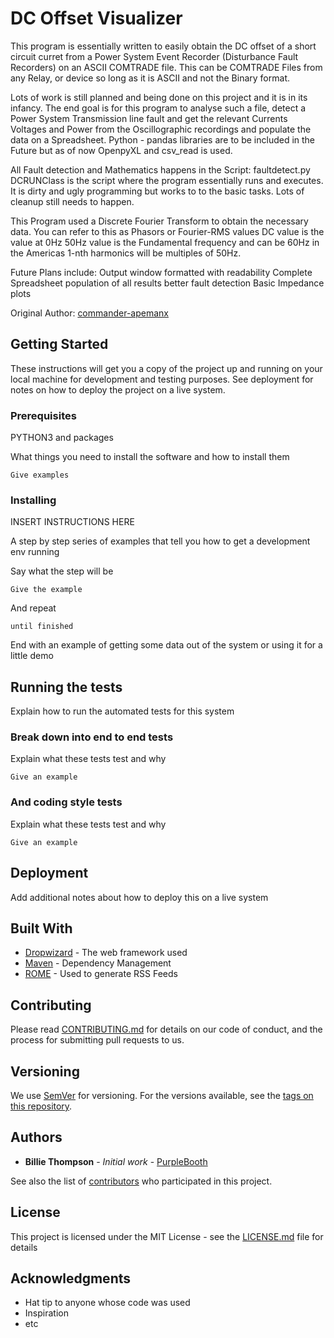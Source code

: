 # DC Offset Visualizer

This program is essentially written to easily obtain the DC offset of a short circuit curret from a Power System Event Recorder (Disturbance Fault Recorders) on an ASCII COMTRADE file. This can be COMTRADE Files from any Relay, or device so long as it is ASCII and not the Binary format.

Lots of work is still planned and being done on this project and it is in its infancy. 
The end goal is for this program to analyse such a file, detect a Power System Transmission line fault and get the relevant Currents Voltages and Power from the Oscillographic recordings and populate the data on a Spreadsheet. 
Python - pandas libraries are to be included in the Future but as of now OpenpyXL and csv_read is used. 

All Fault detection and Mathematics happens in the Script: faultdetect.py
DCRUNClass is the script where the program essentially runs and executes. It is dirty and ugly programming but works to to the basic tasks. 
Lots of cleanup still needs to happen.

This Program used a Discrete Fourier Transform to obtain the necessary data. You can refer to this as Phasors or Fourier-RMS values
DC value is the value at 0Hz
50Hz value is the Fundamental frequency and can be 60Hz in the Americas
1-nth harmonics will be multiples of 50Hz. 

Future Plans include:
Output window formatted with readability
Complete Spreadsheet population of all results
better fault detection
Basic Impedance plots

Original Author: [commander-apemanx](https://github.com/commander-apemanx/Comtrade-DC-Offset)

## Getting Started

These instructions will get you a copy of the project up and running on your local machine for development and testing purposes. See deployment for notes on how to deploy the project on a live system.

### Prerequisites

PYTHON3
and 
packages

What things you need to install the software and how to install them

```
Give examples
```

### Installing

INSERT INSTRUCTIONS HERE

A step by step series of examples that tell you how to get a development env running

Say what the step will be

```
Give the example
```

And repeat

```
until finished
```

End with an example of getting some data out of the system or using it for a little demo

## Running the tests

Explain how to run the automated tests for this system

### Break down into end to end tests

Explain what these tests test and why

```
Give an example
```

### And coding style tests

Explain what these tests test and why

```
Give an example
```

## Deployment

Add additional notes about how to deploy this on a live system

## Built With

* [Dropwizard](http://www.dropwizard.io/1.0.2/docs/) - The web framework used
* [Maven](https://maven.apache.org/) - Dependency Management
* [ROME](https://rometools.github.io/rome/) - Used to generate RSS Feeds

## Contributing

Please read [CONTRIBUTING.md](https://gist.github.com/PurpleBooth/b24679402957c63ec426) for details on our code of conduct, and the process for submitting pull requests to us.

## Versioning

We use [SemVer](http://semver.org/) for versioning. For the versions available, see the [tags on this repository](https://github.com/your/project/tags). 

## Authors

* **Billie Thompson** - *Initial work* - [PurpleBooth](https://github.com/PurpleBooth)

See also the list of [contributors](https://github.com/your/project/contributors) who participated in this project.

## License

This project is licensed under the MIT License - see the [LICENSE.md](LICENSE.md) file for details

## Acknowledgments

* Hat tip to anyone whose code was used
* Inspiration
* etc


